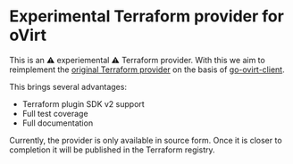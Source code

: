 # Experimental Terraform provider for oVirt

This is an ⚠️ experiemental ⚠️ Terraform provider. With this we aim to reimplement the [original Terraform provider](https://github.com/ovirt/terraform-provider-ovirt) on the basis of [go-ovirt-client](https://github.com/ovirt/go-ovirt-client).

This brings several advantages:

- Terraform plugin SDK v2 support
- Full test coverage
- Full documentation

Currently, the provider is only available in source form. Once it is closer to completion it will be published in the Terraform registry.